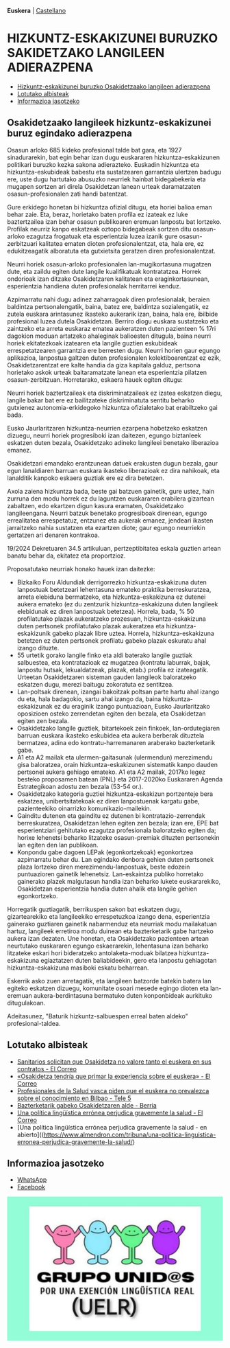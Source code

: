 **Euskera** | [Castellano](es)

# HIZKUNTZ-ESKAKIZUNEI BURUZKO SAKIDETZAKO LANGILEEN ADIERAZPENA 

* [Hizkuntz-eskakizunei buruzko Osakidetzaako langileen adierazpena](#hizkuntz-eskakizunei-buruzko-osakidetzaako-langileen-adierazpena)
* [Lotutako albisteak](#lotutako-albisteak)
* [Informazioa jasotzeko](#informazioa-jasotzeko)

## Osakidetzaako langileek hizkuntz-eskakizunei buruz egindako adierazpena

Osasun arloko 685 kideko profesional talde bat gara, eta 1927 sinadurarekin, bat egin behar izan dugu euskararen hizkuntza-eskakizunen politikari buruzko kezka sakona adierazteko. Euskadin hizkuntza eta hizkuntza-eskubideak babestu eta sustatzearen garrantzia ulertzen badugu ere, uste dugu hartutako abusuzko neurriek hainbat bidegabekeria eta mugapen sortzen ari direla Osakidetzan lanean urteak daramatzaten osasun-profesionalen zati handi batentzat.

Gure erkidego honetan bi hizkuntza ofizial ditugu, eta horiei balioa eman behar zaie. Eta, beraz, horietako baten profila ez izateak ez luke baztertzailea izan behar osasun publikoaren eremuan lanpostu bat lortzeko. Profilak neurriz kanpo eskatzeak oztopo bidegabeak sortzen ditu osasun-arloko ezagutza frogatuak eta esperientzia luzea izanik gure osasun-zerbitzuari kalitatea ematen dioten profesionalentzat, eta, hala ere, ez edukitzeagatik alboratuta eta gutxietsita geratzen diren profesionalentzat.

Neurri horiek osasun-arloko profesionalen lan-mugikortasuna mugatzen dute, eta zaildu egiten dute langile kualifikatuak kontratatzea. Horrek ondorioak izan ditzake Osakidetzaren kalitatean eta eraginkortasunean, esperientzia handiena duten profesionalak herritarrei kenduz.

Azpimarratu nahi dugu adinez zaharragoak diren profesionalak, beraien baldintza pertsonalengatik, baina, batez ere, baldintza sozialengatik, ez zutela euskara arintasunez ikasteko aukerarik izan, baina, hala ere, ibilbide profesional luzea dutela Osakidetzan. Berriro diogu euskara sustatzeko eta zaintzeko eta arreta euskaraz ematea aukeratzen duten pazienteen % 17ri dagokion moduan artatzeko ahaleginak balioesten ditugula, baina neurri horiek ekitatezkoak izatearen eta langile guztien eskubideak errespetatzearen garrantzia ere berresten dugu. Neurri horien gaur egungo aplikazioa, lanpostua galtzen duten profesionalen kolektiboarentzat ez ezik, Osakidetzarentzat ere kalte handia da giza kapitala galduz, pertsona horietako askok urteak baitaramatzate lanean eta esperientzia pilatzen osasun-zerbitzuan. Horretarako, eskaera hauek egiten ditugu:

Neurri horiek baztertzaileak eta diskriminatzaileak ez izatea eskatzen diegu, langile bakar bat ere ez bailitzateke diskriminatuta sentitu beharko gutxienez autonomia-erkidegoko hizkuntza ofizialetako bat erabiltzeko gai bada.

Eusko Jaurlaritzaren hizkuntza-neurrien ezarpena hobetzeko eskatzen dizuegu, neurri horiek progresiboki izan daitezen, egungo biztanleek eskatzen duten bezala, Osakidetzako adineko langileei benetako liberazioa emanez.

Osakidetzari emandako erantzunean datuek erakusten dugun bezala, gaur egun lanaldiaren barruan euskara ikasteko liberazioak ez dira nahikoak, eta lanalditik kanpoko eskaera guztiak ere ez dira betetzen.

Axola zaiena hizkuntza bada, beste gai batzuen gainetik, gure ustez, hain zurruna den modu horrek ez du laguntzen euskararen erabilera gizartean zabaltzen, edo ekartzen digun kasura eramaten, Osakidetzako langileengana. Neurri batzuk benetako progresiboak direnean, egungo errealitatea errespetatuz, entzunez eta aukerak emanez, jendeari ikasten jarraitzeko nahia sustatzen eta ezartzen diote; gaur egungo neurriekin gertatzen ari denaren kontrakoa.

19/2024 Dekretuaren 34.5 artikuluan, pertzeptibitatea eskala guztien artean banatu behar da, ekitatez eta proportzioz.

Proposatutako neurriak honako hauek izan daitezke:

* Bizkaiko Foru Aldundiak derrigorrezko hizkuntza-eskakizuna duten lanpostuak betetzeari lehentasuna emateko praktika berreskuratzea, arreta elebiduna bermatzeko, eta hizkuntza-eskakizuna ez dutenei aukera emateko (ez du zentzurik hizkuntza-eskakizuna duten langileek elebidunak ez diren lanpostuak betetzea). Horrela, bada, % 50 profilatutako plazak aukeratzeko prozesuan, hizkuntza-eskakizuna duten pertsonek profilatutako plazak aukeratzea eta hizkuntza-eskakizunik gabeko plazak libre uztea. Horrela, hizkuntza-eskakizuna betetzen ez duten pertsonek profilatu gabeko plazak eskuratu ahal izango dituzte.
* 55 urtetik gorako langile finko eta aldi baterako langile guztiak salbuestea, eta kontratazioak ez mugatzea (kontratu laburrak, bajak, lanpostu hutsak, lekualdatzeak, plazak, etab.) profila ez izateagatik. Urteetan Osakidetzaren sisteman gauden langileok baloratzeko eskatzen dugu, merezi baitugu zokoratuta ez sentitzea.
* Lan-poltsak direnean, izangai bakoitzak poltsan parte hartu ahal izango du eta, hala badagokio, sartu ahal izango da, baina hizkuntza-eskakizunak ez du eraginik izango puntuazioan, Eusko Jaurlaritzako oposizioen osteko zerrendetan egiten den bezala, eta Osakidetzan egiten zen bezala.
* Osakidetzako langile guztiek, bitartekoek zein finkoek, lan-ordutegiaren barruan euskara ikasteko eskubidea eta aukera berberak dituztela bermatzea, adina edo kontratu-harremanaren araberako bazterketarik gabe.
* A1 eta A2 mailak eta ulermen-gaitasunak (ulermendun) merezimendu gisa baloratzea, orain hizkuntza-eskakizunen sistematik kanpo dauden pertsonei aukera gehiago emateko. A1 eta A2 mailak, 2017ko legez besteko proposamen batean (PNL) eta 2017-2020ko Euskararen Agenda Estrategikoan adostu zen bezala (53-54 or.).
* Osakidetzako kategoria guztiei hizkuntza-eskakizun portzenteje bera eskatzea, unibertsitatekoak ez diren lanpostuenak kargatu gabe, pazienteekiko oinarrizko komunikazio-mailekin.
* Gainditu dutenen eta gainditu ez dutenen bi kontratazio-zerrendak berreskuratzea, Osakidetzan lehen egiten zen bezala; izan ere, EPE bat esperientziari gehitutako ezagutza profesionala baloratzeko egiten da; horixe lehenetsi beharko litzateke osasun-premiak dituzten pertsonekin lan egiten den lan publikoan.
* Konpondu gabe dagoen LEPak (egonkortzekoak) egonkortzea azpimarratu behar du. Lan egindako denbora gehien duten pertsonek plaza lortzeko diren merezimendu-lanpostuak, beste edozein puntuazioren gainetik lehenetsiz. Lan-eskaintza publiko horretako gainerako plazek malgutasun handia izan beharko lukete euskararekiko, Osakidetzan esperientzia handia duten ahalik eta langile gehien egonkortzeko.

Horregatik guztiagatik, berrikuspen sakon bat eskatzen dugu, gizartearekiko eta langileekiko errespetuzkoa izango dena, esperientzia gainerako guztiaren gainetik nabarmenduz eta neurriak modu mailakatuan hartuz, langileek erretiroa modu duinean eta bazterketarik gabe hartzeko aukera izan dezaten. Une honetan, eta Osakidetzako pazienteen artean neurtutako euskararen egungo eskaerarekin, lehentasuna izan beharko litzateke eskari hori bideratzeko antolaketa-moduak bilatzea hizkuntza-eskakizuna egiaztatzen duten baliabideekin, gero eta lanpostu gehiagotan hizkuntza-eskakizuna masiboki eskatu beharrean.

Eskerrik asko zuen arretagatik, eta langileen batzorde batekin batera lan egiteko eskatzen dizuegu, komunitate osoari mesede egingo dioten eta lan-eremuan aukera-berdintasuna bermatuko duten konponbideak aurkituko ditugulakoan.

Adeitasunez,
"Baturik hizkuntz-salbuespen erreal baten aldeko" profesional-taldea.


## Lotutako albisteak

* [Sanitarios solicitan que Osakidetza no valore tanto el euskera en sus contratos - El Correo](https://www.elcorreo.com/sociedad/salud/sanitarios-solicitan-osakidetza-valore-euskera-contratos-20240719001606-nt.html)
* [«Osakidetza tendría que primar la experiencia sobre el euskera» - El Correo](https://www.elcorreo.com/sociedad/salud/osakidetza-primar-experiencia-sobre-euskera-20240720002821-nt.html)
* [Profesionales de la Salud vasca piden que el euskera no prevalezca sobre el conocimiento en Bilbao - Tele 5](https://www.telecinco.es/noticias/euskadi/20240905/profesionales-salud-euskera-conocimientos-hospitales-bilbao_18_013376211.html)
* [Bazterketarik gabeko Osakidetzaren alde - Berria](https://www.berria.eus/iritzia/artikuluak/bazterketarik-gabeko-osakidetzaren-alde_2129994_102.html)
* [Una política lingüística errónea perjudica gravemente la salud - El Correo](https://www.elcorreo.com/opinion/tribunas/teresa-perales-jose-do-pozo-raquel-reglado-josebe-vicente-politica-linguistica-erronea-perjudica-gravemente-salud-20250213205503-nt.html)
* [Una política lingüística errónea perjudica gravemente la salud - en abierto]((https://www.almendron.com/tribuna/una-politica-linguistica-erronea-perjudica-gravemente-la-salud/)

## Informazioa jasotzeko

* [WhatsApp](https://chat.whatsapp.com/J3jWpnjJAWlJm9dGGHl7OH)
* [Facebook](https://www.facebook.com/share/g/FNTci96ehkhQ8vSZ/)

<img src="6026172736918896657.jpg" alt="Grupos unidos, por una exección lingüística real" width="600">

<meta property="og:title" content="convivencialinguisticaosakidetza">
<style>
h1:nth-child(1) {
  visibility: hidden;
  line-height: 0;
}
.pressbutton {
    border: none;
    padding: 15px 32px;
    text-decoration: none;
    display: inline-block;
    font-size: 16px;
    border-radius: 20px;
}
.footer{ display:none}
</style>
